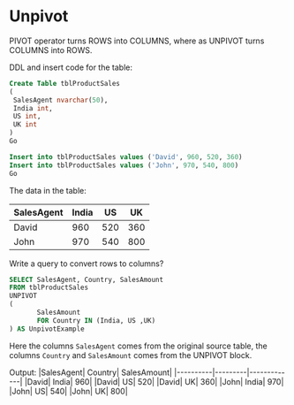 # Unpivot

PIVOT operator turns ROWS into COLUMNS, where as UNPIVOT turns COLUMNS into ROWS.

DDL and insert code for the table:
```SQL
Create Table tblProductSales
(
 SalesAgent nvarchar(50),
 India int,
 US int,
 UK int
)
Go

Insert into tblProductSales values ('David', 960, 520, 360)
Insert into tblProductSales values ('John', 970, 540, 800)
Go
```

The data in the table:

|SalesAgent|	India|	US|	UK|
|----------|-------|----|---|
|David|	960|	520|	360|
|John|	970|	540|	800|


Write a query to convert rows to columns?

```SQL
SELECT SalesAgent, Country, SalesAmount
FROM tblProductSales
UNPIVOT
(
       SalesAmount
       FOR Country IN (India, US ,UK)
) AS UnpivotExample
```

Here the columns `SalesAgent` comes from the original source table, the columns `Country` and `SalesAmount` comes from the UNPIVOT block.

Output:
|SalesAgent|	Country|	SalesAmount|
|----------|---------|-------------|
|David|	India|	960|
|David|	US|	520|
|David|	UK|	360|
|John|	India|	970|
|John|	US|	540|
|John|	UK|	800|
